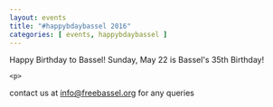 ```yaml
---
layout: events
title: "#happybdaybassel 2016"
categories: [ events, happybdaybassel ]
---
```


<p>Happy Birthday to Bassel! Sunday, May 22 is Bassel's 35th Birthday!<p>


	<p>
contact us at <a href="mailto:info@freebassel.org">info@freebassel.org</a> for any queries
	</p>
